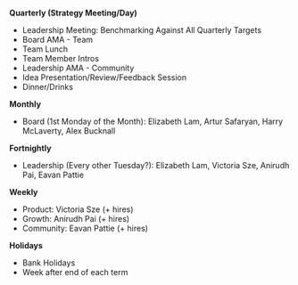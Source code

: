 **Quarterly \(Strategy Meeting/Day\)**

* Leadership Meeting: Benchmarking Against All Quarterly Targets
* Board AMA - Team
* Team Lunch
* Team Member Intros
* Leadership AMA - Community
* Idea Presentation/Review/Feedback Session
* Dinner/Drinks



**Monthly**

* Board \(1st Monday of the Month\): Elizabeth Lam, Artur Safaryan, Harry McLaverty, Alex Bucknall



**Fortnightly**

* Leadership \(Every other Tuesday?\): Elizabeth Lam, Victoria Sze, Anirudh Pai, Eavan Pattie



**Weekly**

* Product: Victoria Sze \(+ hires\)
* Growth: Anirudh Pai \(+ hires\)
* Community: Eavan Pattie \(+ hires\)



**Holidays**

* Bank Holidays
* Week after end of each term



